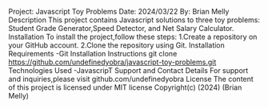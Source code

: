 Project: Javascript Toy Problems
Date: 2024/03/22
By: Brian Melly
Description
This project contains Javascript solutions to three toy problems: Student Grade Generator,Speed Detector, and Net Salary Calculator.
Installation
To install the project,follow these steps:
1.Create a repository on your GitHub account.
2.Clone the repository using Git.
Installation Requirements
-Git
Installation Instructions
git clone https://github.com/undefinedyobra/javascript-toy-problems.git
Technologies Used
-JavascripT
Support and Contact Details
For support and inquiries,please visit
github.com/undefinedyobra
License
The content of this project is licensed under MIT license
Copyright(c) (2024) (Brian Melly)
